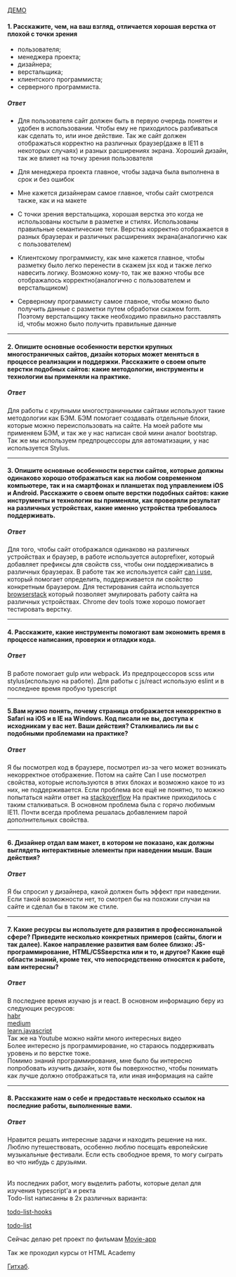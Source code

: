 [ДЕМО](https://l1nkss.github.io/funbox-test/)

#### 1. Расскажите, чем, на ваш взгляд, отличается хорошая верстка от плохой с точки зрения
- пользователя;
- менеджера проекта;
- дизайнера;
- верстальщика;
- клиентского программиста;
- серверного программиста.

##### Ответ


- Для пользователя сайт должен быть в первую очередь понятен и удобен в использовании. Чтобы ему не приходилось разбиваться как сделать то, или иное действие. Так же сайт должен отображаться корректно на различных браузер(даже в IE11 в некоторых случаях) и разных расширениях экрана. Хороший дизайн, так же влияет на точку зрения пользователя

- Для менеджера проекта главное, чтобы задача была выполнена в срок и без ошибок

- Мне кажется дизайнерам самое главное, чтобы сайт смотрелся также, как и на макете

- С точки зрения верстальщика, хорошая верстка это когда не использованы костыли в разметке и стилях. Использованы правильные семантические теги. Верстка корректно отображается в разных браузерах и различных расширениях экрана(аналогично как с пользователем)

- Клиентскому программисту, как мне кажется главное, чтобы разметку было легко перенести в скажем jsx код и также легко навесить логику. Возможно кому-то, так же важно чтобы все отображалось корректно(аналогично с пользователем и верстальщиком)

- Серверному программисту самое главное, чтобы можно было получить данные с разметки путем обработки скажем form. Поэтому верстальщику также необходимо правильно расставлять id, чтобы можно было получить правильные данные

* * *
#### 2. Опишите основные особенности верстки крупных многостраничных сайтов, дизайн которых может меняться в процессе реализации и поддержки. Расскажите о своем опыте верстки подобных сайтов: какие методологии, инструменты и технологии вы применяли на практике.

##### Ответ
Для работы с крупными многостраничными сайтами используют такие методологии как БЭМ. БЭМ помогает создавать отдельные блоки, которые можно переиспользовать на сайте. На моей работе мы применяем БЭМ, и так же у нас написан свой мини аналог bootstrap.
Так же мы используем предпроцессоры для автоматизации, у нас используется Stylus.

* * *
#### 3. Опишите основные особенности верстки сайтов, которые должны одинаково хорошо отображаться как на любом современном компьютере, так и на смартфонах и планшетах под управлением iOS и Android. Расскажите о своем опыте верстки подобных сайтов: какие инструменты и технологии вы применяли, как проверяли результат на различных устройствах, какие именно устройства требовалось поддерживать.

##### Ответ
Для того, чтобы сайт отображался одинаково на различных устройствах и браузер, в работе используется autoprefixer, который добавляет префиксы для свойств css, чтобы они поддерживались в различных браузерах. В работе так же используется сайт [can i use](https://caniuse.com/), который помогает определить, поддерживается ли свойство конкретным браузером. Для тестирования сайта используется [browserstack](https://www.browserstack.com/) который позволяет эмулировать работу сайта на различных устройствах.
Chrome dev tools тоже хорошо помогает тестировать верстку.

* * *
#### 4. Расскажите, какие инструменты помогают вам экономить время в процессе написания, проверки и отладки кода.

##### Ответ
В работе помогает gulp или webpack. Из предпроцессоров scss или stylus(использую на работе).
Для работы с js/react использую eslint и в последнее время пробую typescript
* * *
#### 5.Вам нужно понять, почему страница отображается некорректно в Safari на iOS и в IE на Windows. Код писали не вы, доступа к исходникам у вас нет. Ваши действия? Сталкивались ли вы с подобными проблемами на практике? 

##### Ответ
 Я бы посмотрел код в браузере, посмотрел из-за чего может возникать некорректное отображение. Потом на сайте Can I use посмотрел свойства, которые используются в этих блоках и возможно какое то из них, не поддерживается. Если проблема все ещё не понятно, то можно попытаться найти ответ на [stackoverflow](https://stackoverflow.com/)
 На практике приходилось с таким сталкиваться. В основном проблема была с горячо любимым IE11. Почти всегда проблема решалась добавлением парой дополнительных свойства.
* * *
#### 6. Дизайнер отдал вам макет, в котором не показано, как должны выглядеть интерактивные элементы при наведении мыши. Ваши действия?

##### Ответ
Я бы спросил у дизайнера, какой должен быть эффект при наведении. Если такой возможности нет, то смотрел бы на похожии случаи на сайте и сделал бы в таком же стиле.
* * *
#### 7. Какие ресурсы вы используете для развития в профессиональной сфере? Приведите несколько конкретных примеров (сайты, блоги и так далее). Какое направление развития вам более близко: JS-программирование, HTML/CSSверстка или и то, и другое? Какие ещё области знаний, кроме тех, что непосредственно относятся к работе, вам интересны?

##### Ответ
В последнее время изучаю js и react. В основном информацию беру из следующих ресурсов:
<br>
[habr](https://habr.com/ru/feed/)
<br>
[medium](https://medium.com/)
<br>
[learn.javascript](https://learn.javascript.ru/)
<br>
Так же на Youtube можно найти много интересных видео
<br>
Более интересно js программирование, но стараюсь поддерживать уровень и по верстке тоже.
<br>
Помимо знаний программирования, мне было бы интересно попробовать изучить дизайн, хотя бы поверхностно, чтобы понимать как лучше должно отображаться та, или иная информация на сайте

* * *
#### 8. Расскажите нам о себе и предоставьте несколько ссылок на последние работы, выполненные вами.
##### Ответ
Нравится решать интересные задачи и находить решение на них. Люблю путешествовать, особенно люблю посещать европейские музыкальные фестивали.
Если есть свободное время, то могу сыграть во что нибудь с друзьями.

<br>
Из последних работ, могу выделить работы, которые делал для изучения typescript'a и ректа
<br>
Todo-list написанны в 2х различных варианта:
<br>

[todo-list-hooks](https://github.com/L1nkss/todo-list-hooks)
<br>

[todo-list](https://github.com/L1nkss/todo-list)
<br>

Сейчас делаю pet проект по фильмам [Movie-app](https://github.com/L1nkss/Movie-app)
<br>

Так же проходил курсы от HTML Academy

[Гитхаб](https://github.com/L1nkss).
